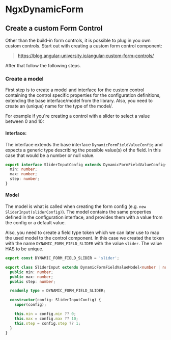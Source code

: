 # NgxDynamicForm

## Create a custom Form Control

Other than the build-in form controls, it is possible to plug in you own custom controls. Start out with creating a custom form control component:

> https://blog.angular-university.io/angular-custom-form-controls/

After that follow the following steps.

### Create a model

First step is to create a model and interface for the custom control containing the control specific properties for the configuration definitions, extending the base interface/model from the library.
Also, you need to create an (unique) name for the type of the model/.

For example if you're creating a control with a slider to select a value between 0 and 10:

#### Interface:

The interface extends the base interface `DynamicFormFieldValueConfig` and expects a generic type describing the possible value(s) of the field. In this case that would be a number or null value.

```typescript
export interface SliderInputConfig extends DynamicFormFieldValueConfig<number | null> {
  min: number;
  max: number;
  step: number;
}
```

#### Model

The model is what is called when creating the form config (e.g. `new SliderInput(sliderConfig)`).
The model contains the same properties defined in the configuration interface, and provides them with a value from the config or a default value.

Also, you need to create a field type token which we can later use to map the used model to the control component. In this case we created the token with the name `DYNAMIC_FORM_FIELD_SLIDER` with the value `slider`. The value HAS to be unique.

```typescript
export const DYNAMIC_FORM_FIELD_SLIDER = 'slider';

export class SliderInput extends DynamicFormFieldValueModel<number | null> {
  public min: number;
  public max: number;
  public step: number;

  readonly type = DYNAMIC_FORM_FIELD_SLIDER;

  constructor(config: SliderInputConfig) {
    super(config);

    this.min = config.min ?? 0;
    this.max = config.max ?? 10;
    this.step = config.step ?? 1;
  }
}
```
